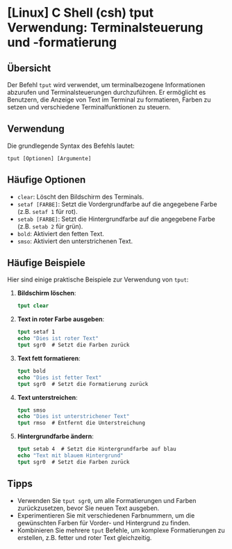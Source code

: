 # [Linux] C Shell (csh) tput Verwendung: Terminalsteuerung und -formatierung

## Übersicht
Der Befehl `tput` wird verwendet, um terminalbezogene Informationen abzurufen und Terminalsteuerungen durchzuführen. Er ermöglicht es Benutzern, die Anzeige von Text im Terminal zu formatieren, Farben zu setzen und verschiedene Terminalfunktionen zu steuern.

## Verwendung
Die grundlegende Syntax des Befehls lautet:

```
tput [Optionen] [Argumente]
```

## Häufige Optionen
- `clear`: Löscht den Bildschirm des Terminals.
- `setaf [FARBE]`: Setzt die Vordergrundfarbe auf die angegebene Farbe (z.B. `setaf 1` für rot).
- `setab [FARBE]`: Setzt die Hintergrundfarbe auf die angegebene Farbe (z.B. `setab 2` für grün).
- `bold`: Aktiviert den fetten Text.
- `smso`: Aktiviert den unterstrichenen Text.

## Häufige Beispiele
Hier sind einige praktische Beispiele zur Verwendung von `tput`:

1. **Bildschirm löschen**:
   ```csh
   tput clear
   ```

2. **Text in roter Farbe ausgeben**:
   ```csh
   tput setaf 1
   echo "Dies ist roter Text"
   tput sgr0  # Setzt die Farben zurück
   ```

3. **Text fett formatieren**:
   ```csh
   tput bold
   echo "Dies ist fetter Text"
   tput sgr0  # Setzt die Formatierung zurück
   ```

4. **Text unterstreichen**:
   ```csh
   tput smso
   echo "Dies ist unterstrichener Text"
   tput rmso  # Entfernt die Unterstreichung
   ```

5. **Hintergrundfarbe ändern**:
   ```csh
   tput setab 4  # Setzt die Hintergrundfarbe auf blau
   echo "Text mit blauem Hintergrund"
   tput sgr0  # Setzt die Farben zurück
   ```

## Tipps
- Verwenden Sie `tput sgr0`, um alle Formatierungen und Farben zurückzusetzen, bevor Sie neuen Text ausgeben.
- Experimentieren Sie mit verschiedenen Farbnummern, um die gewünschten Farben für Vorder- und Hintergrund zu finden.
- Kombinieren Sie mehrere `tput` Befehle, um komplexe Formatierungen zu erstellen, z.B. fetter und roter Text gleichzeitig.